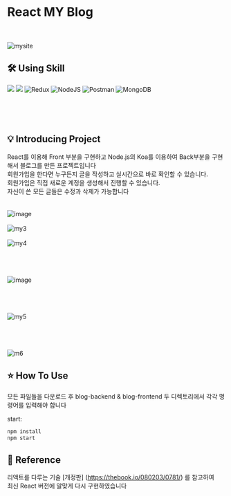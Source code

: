 # React MY Blog
>
<br><br>
![mysite](https://github.com/cheolwankim/reactmyblog/assets/105213482/9e71f98f-50a9-4242-bc20-1fb72a43808c)


## 🛠 Using Skill

<img src="https://img.shields.io/badge/react-61DAFB?style=for-the-badge&logo=react&logoColor=white">   <img src="https://img.shields.io/badge/javascript-F7DF1E?style=for-the-badge&logo=javascript&logoColor=white"> ![Redux](https://img.shields.io/badge/redux-%23593d88.svg?style=for-the-badge&logo=redux&logoColor=white) ![NodeJS](https://img.shields.io/badge/node.js-6DA55F?style=for-the-badge&logo=node.js&logoColor=white) ![Postman](https://img.shields.io/badge/Postman-FF6C37?style=for-the-badge&logo=postman&logoColor=white) ![MongoDB](https://img.shields.io/badge/MongoDB-%234ea94b.svg?style=for-the-badge&logo=mongodb&logoColor=white)
 


<br><br><br>


## 💡 Introducing Project
React를 이용해 Front 부분을 구현하고 Node.js의 Koa를 이용하여 Back부분을 구현해서 블로그를 만든 프로젝트입니다<br>
회원가입을 한다면 누구든지 글을 작성하고 실시간으로 바로 확인할 수 있습니다.<br>
회원가입은 직접 새로운 계정을 생성해서 진행할 수 있습니다.<br>
자신이 쓴 모든 글들은 수정과 삭제가 가능합니다<br>
<br><br>
![image](https://github.com/cheolwankim/reactmyblog/assets/105213482/95a0ce43-095d-4d24-8e74-60db673214d6)
<br><br>
![my3](https://github.com/cheolwankim/reactmyblog/assets/105213482/17352754-cfa8-453d-a520-44d6323ccf92)
<br><br>
![my4](https://github.com/cheolwankim/reactmyblog/assets/105213482/7e061028-1f1d-4f3f-9b1d-3d7ba7c06ad0)
<br><br><br><br><br>
![image](https://github.com/cheolwankim/reactmyblog/assets/105213482/87ff3709-8b45-4f9f-af96-eba681157041)
<br><br><br><br><br>
![my5](https://github.com/cheolwankim/reactmyblog/assets/105213482/4b29849e-72b8-4988-862d-eb077a325b45)
<br><br><br><br><br>
![m6](https://github.com/cheolwankim/reactmyblog/assets/105213482/02263b0c-1f32-4227-8755-3c79e71d2076)


## ⭐️ How To Use
모든 파일들을 다운로드 후 blog-backend & blog-frontend 두 디렉토리에서 각각 명령어를 입력해야 합니다

start:

```sh
npm install
npm start
```



## 📁 Reference
리액트를 다루는 기술 [개정판] (https://thebook.io/080203/0781/) 를 참고하여 <br>최신 React 버전에 알맞게 다시 구현하였습니다


